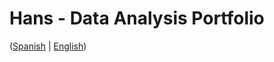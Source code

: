 # Hans - Data Analysis Portfolio 
([Spanish](https://github.com/HansAllTech/Hans_Data_Analysis_Portfolio/blob/main/Proyectos.md#tabla-de-contenido-es--en) | [English](https://github.com/HansAllTech/Hans_Data_Analysis_Portfolio/blob/main/Projects.md#table-of-content-es--en))                                     
                                                                                                                                                           
                                                                                 
                                                                              
                                                    
                          
                       
                  
                            
          
     
    
   
 
  
